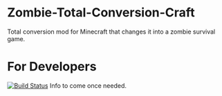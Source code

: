 
Zombie-Total-Conversion-Craft
=============================

Total conversion mod for Minecraft that changes it into a zombie survival game.

For Developers
=============================
[![Build Status](https://drone.io/github.com/gigimoi/Zombie-Total-Conversion-Craft/status.png)](https://drone.io/github.com/gigimoi/Zombie-Total-Conversion-Craft/latest)
Info to come once needed.
